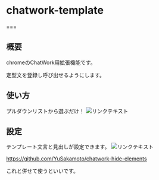 # chatwork-template
===
## 概要
chromeのChatWork用拡張機能です。

定型文を登録し呼び出せるようにします。

## 使い方
プルダウンリストから選ぶだけ！
![リンクテキスト](http://i.imgur.com/zxvRcpn.png)




## 設定
テンプレート文言と見出しが設定できます。
![リンクテキスト](http://i.imgur.com/UUZUutR.png)




https://github.com/YuSakamoto/chatwork-hide-elements



これと併せて使うといいです。

